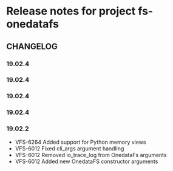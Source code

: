 Release notes for project fs-onedatafs
======================================

CHANGELOG
---------

### 19.02.4

### 19.02.4

### 19.02.4

### 19.02.4

### 19.02.2


* VFS-6264 Added support for Python memory views
* VFS-6012 Fixed cli_args argument handling
* VFS-6012 Removed io_trace_log from OnedataFs arguments
* VFS-6012 Added new OnedataFS constructor arguments

